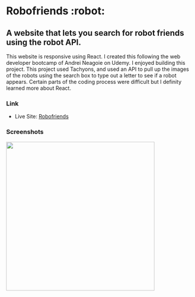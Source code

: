 <h1>Robofriends :robot:</h1>

<h2>A website that lets you search for robot friends using the robot API.</h2>

<p>This website is responsive using React. I created this following the web developer bootcamp of Andrei Neagoie on Udemy. I enjoyed building this project. This project used Tachyons, and used an API to pull up the images of the robots using the search box to type out a letter to see if a robot appears. Certain parts of the coding process were difficult but I definity learned more about React.</p>

### Link

- Live Site: [Robofriends]()

### Screenshots

<img src="src/screenshots/robofriends.png" width="400">
